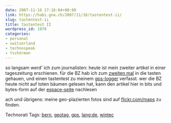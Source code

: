 ```yaml
---
date: 2007-11-16 17:16:04+00:00
link: https://habi.gna.ch/2007/11/16/tastentest-ii/
slug: tastentest-ii
title: tastentest II
wordpress_id: 1078
categories:
- personal
- switzerland
- technospeak
- tschörman
---
```


so langsam werd' ich zum journalisten: heute ist mein zweiter artikel in einer tageszeitung erschienen. für die BZ hab ich zum [zweiten mal](https://habi.gna.ch/2006/11/09/citizen-journalism/) in die tasten gehauen, und einen tastentest zu meinem [gps-logger](https://habi.gna.ch/?s=gps) verfasst. wer die BZ heute nicht auf toten bäumen gelesen hat, kann den artikel hier in bits und bytes-form auf der [espace-seite](http://espace.ch/artikel_445663.html) nachlesen

ach und übrigens: meine geo-plazierten fotos sind auf [flickr.com/maps](https://flickr.com/photos/habi/map) zu finden.


Technorati Tags: [bern](http://www.technorati.com/tag/bern), [geotag](http://www.technorati.com/tag/geotag), [gps](http://www.technorati.com/tag/gps), [lang:de](http://www.technorati.com/tag/lang:de), [wintec](http://www.technorati.com/tag/wintec)
